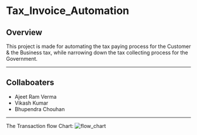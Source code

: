 # Tax_Invoice_Automation

## Overview
This project is made for automating the tax paying process for the Customer & the Business tax, while narrowing down the tax collecting process for the Government. 

---
## Collaboaters
- Ajeet Ram Verma
- Vikash Kumar
- Bhupendra Chouhan 
---

The Transaction flow Chart:
![flow_chart](https://i.imgur.com/p3rYDQK.png)
